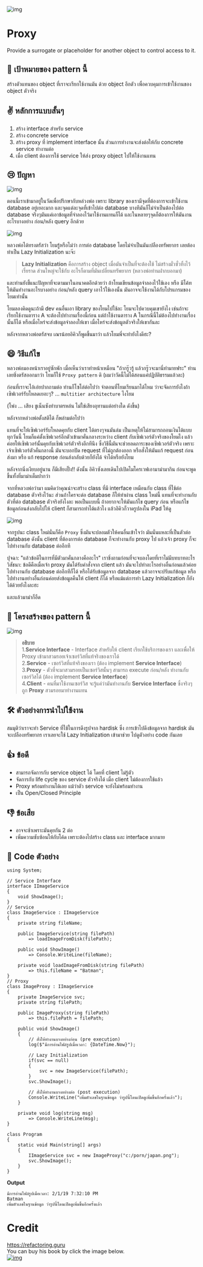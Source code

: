 ![img](assets/proxy/proxy-mini.png)
# Proxy
Provide a surrogate or placeholder for another object to control access to it.

## 🎯 เป้าหมายของ pattern นี้
สร้างตัวแทนของ object ที่เราจะเรียกใช้งานมัน ด้วย object อีกตัว เพื่อควบคุมการเข้าใช้งานของ object ตัวจริง

## ✌ หลักการแบบสั้นๆ
1. สร้าง interface สำหรับ service
1. สร้าง concrete service
1. สร้าง proxy ที่ implement interface นั้น ส่วนการทำงานจะส่งต่อให้กับ concrete service ทำงานต่อ
1. เมื่อ client ต้องการใช้ service ให้ส่ง proxy object ไปให้ใช้งานแทน

## 😢 ปัญหา
![img](assets/proxy/proxy.png)

ตอนนี้เราเข้ามาอยู่ในวัดเพื่อปรึกษากับหล่วงพ่อ เพราะ library ของเรามีจุดที่ต้องการจะเข้าใช้งาน database อยู่เยอะมาก และจุดแต่ละจุดที่เข้าไปต่อ database บางทีมันก็ไม่จำเป็นต้องไปต่อ database จริงๆมันแค่เอาข้อมูลที่จำลองไว้มาใช้งานแทนก็ได้ และในหลายๆจุดก็ต้องการให้มันงานอะไรบางอย่าง ก่อน/หลัง query อีกด้วย

![img](assets/proxy/problem.png)

หลวงพ่อได้ทรงตรัสว่า โยมรู้หรือไม่ว่า การต่อ database โดยไม่จำเป็นมันเปลืองทรัพยากร เลยต้องทำเป็น Lazy Initialization นะจ๊ะ
> **Lazy Initialization** คือการสร้าง object เมื่อมันจำเป็นที่จะต้องใช้ ไม่สร้างมั่วซั่วทิ้งไว้เรี่ยราด ส่วนใหญ่จะใช้กับ อะไรก็ตามที่มันเปลี่ยนทรัพยากร (หลวงพ่อท่านฝากบอกมา)

และท่านยังชี้แนะปัญหาที่จะตามมาในอนาคตอีกด้วยว่า ถ้าโยมเขียนข้อมูลจำลองไว้ใช้เอง หรือ มีโค้ทให้มันทำงานอะไรบางอย่าง ก่อน/หลัง query เอาไว้ใช้เองนั้น มันอาจจะใช้งานได้กับโปรแกรมของโยมเท่านั้น 

โยมลองคิดดูนะถ้ามี dev คนอื่นเอา library ของโยมไปใช้ละ โยมจะไปควบคุมเขายังไง เช่นถ้าจะเรียกใช้งานตาราง A จะต้องไปทำงานเรื่องนี้ก่อน แต่ถ้าใช้งานตาราง A ในกรณีนี้ไม่ต้องไปทำงานเรื่องนั้นก็ได้ หรือเมื่อไหร่จะส่งข้อมูลจำลองให้เขา เมื่อไหร่จะส่งข้อมูลตัวจริงให้เขากันละ

หลังจากหลวงพ่อตรัสจบ เณรน้อยอิคิวก็พูดขึ้นมาว่า แล้วโยมพี่จะทำยังไงดีฮะ?

## 😄 วิธีแก้ไข
หลวงพ่อมองหน้าเราอยู่ซักพัก เมื่อเห็นว่าเราทำหน้าเหมือน "ถ้ากรู๊วรู้ แล้วกรู๊วจะมานี่ทำมายฟระ" ท่านเลยชิ่งตรัสออกมาว่า โยมก็ใช้ `Proxy pattern` ดิ (ผมว่าวัดนี้ไม่ได้สอนแค่ปฏิบัติธรรมแล้วละ)

ก่อนที่เราจะไอ้เอ่ยปากถามต่อ ท่านก็โซโล่ต่อไปว่า จำตอนที่โยมเรียนมาได้ไหม ว่าจะจัดการยังไงถ้าเซิฟเวอร์รับโหลดเยอะๆ? ... `multitier architecture` ไงโยม

(โพ่ง ... เสียง ชูเน็นซังทำบาตรหล่น ไม่ใช่เสียงอุทานแต่อย่างใด ดังขึ้น)

หลังจากหล่วงพ่อตั้งสติได้ ก็พล่ามต่อไปว่า

แทนที่จะให้เซิฟเวอร์รับโหลดคุยกับ client ได้ตรงๆจนมันล่ม เป็นเหตุให้ไม่สามารถถอนเงินได้แบบทุกวันนี้ โยมก็แค่ตั้งเซิฟเวอร์อีกตัวเข้ามาคั่นกลางระหว่าง client กับเซิฟเวอร์ตัวจริงของโยมไง แล้วค่อยให้เซิฟเวอร์นั้นคุยกับเซิฟเวอร์ตัวจริงอีกทีนึง ซึ่งวิธีนี้มันจะช่วยลดภาระของเซิฟเวอร์ตัวจริง เพราะเจ้าเซิฟเวอร์ตัวคั่นกลางนี้ มันจะบอกปัด request ที่ไม่ถูกต้องออก หรือสั่งให้มันแก้ request ก่อนส่งมา หรือ แก้ response ก่อนส่งกลับด้วยก็ยังได้ จำได้หรือยังโยม

หลังจากนิ่งเงียบอยู่นาน ก็มีเสียงปิ๊ง!! ดังนั้น อิคิวซังเลยเดินไปเปิดไมโครเวฟเอามาม่ามากิน ก่อนจะพูดขึ้นทั้งที่มาม่าเต็มปากว่า

จากที่หลวงพ่อว่ามา ผมคิดว่าคุณน่าจะสร้าง class ที่มี interface เหมือนกับ class ที่ใช้ต่อ database ตัวจริงไว้นะ ส่วนถ้าใครจะต่อ database ก็ให้ทำผ่าน class ใหม่นี้ แทนที่จะทำงานกับตัวที่ต่อ database ตัวจริงยังไงละ พอเป็นแบบนี้ ถ้าอยากจะให้มันแก้ไข query ก่อน หรือแก้ไขข้อมูลก่อนส่งกลับไปให้ client ก็สามารถทำได้แล้วไง แล้วอิคิวก็วาดรูปลงใน iPad ให้ดู

![img](assets/proxy/solution.png)

จากรูปนะ class ใหม่นั่นก็คือ `Proxy` ซึ่งมันจะปลอมตัวให้คนอื่นเข้าใจว่า มันนั่นแหละที่เป็นตัวต่อ database ดังนั้น client ที่ต้องการต่อ database ก็จะทำงานกับ proxy ไป แล้วเจ้า proxy ก็จะไปทำงานกับ database ต่ออีกที

ปุจฉา: "แล้วข้อดีในการที่มีตัวมาคั่นกลางคืออะไร" เราชิ่งถามก่อนที่จะจบลงโดยที่เราไม่มีบทบาทอะไร
วิสัชนา: ข้อดีคือเมื่อเจ้า proxy มันได้รับคำสั่งจาก client แล้ว มันจะไปทำอะไรอย่างอื่นก่อนแล้วค่อยไปทำงานกับ database ต่ออีกทีก็ได้ หรือได้รับข้อมูลจาก database แล้วอาจจะปรับแก้ข้อมูล หรือไปทำงานอย่างอื่นก่อนค่อยส่งข้อมูลคืนให้ client ก็ได้ หรือแม้แต่การทำ Lazy Initialization ก็ยังได้ด้วยยังไงละฮะ

และแล้วมาม่าก็อืด

## 📌 โครงสร้างของ pattern นี้
![img](assets/proxy/structure-indexed.png)

> **อธิบาย**  
1.**Service Interface** - Interface สำหรับให้ client เรียกใช้บริการของเรา และเพื่อให้ Proxy เข้ามาสวมรอยเจ้าเซอร์วิสที่แท้จริงของเราได้  
2.**Service** - เซอร์วิสที่แท้จริงของเรา (ต้อง implement **Service Interface**)  
3.**Proxy** - ตัวที่จะมาสวมรอยเป็นเซอร์วิสนั้นๆ สามารถ execute ก่อน/หลัง ทำงานกับเซอร์วิสได้ (ต้อง implement **Service Interface**)  
4.**Client** - คนที่มาใช้งานเซอร์วิส จะรู้แค่ว่ามันทำงานกับ **Service Interface** ซึ่งจริงๆถูก **Proxy** สวมรอยมาทำงานแทน

## 🛠 ตัวอย่างการนำไปใช้งาน
สมมุติว่าเราจะทำ Service ที่ใช้ในการดึงรูปจาก hardisk ซึ่ง การเข้าไปดึงข้อมูลจาก hardisk มันจะเปลืองทรัพยากร เราเลยจะใช้ Lazy Initialization เข้ามาช่วย ไปดูตัวอย่าง code กันเลย

## 👍 ข้อดี
* สามารถจัดการกับ service object ได้ โดยที่ client ไม่รู้ตัว
* จัดการกับ life cycle ของ service ตัวจริงได้ เมื่อ client ไม่ต้องการใช้แล้ว
* Proxy พร้อมทำงานได้เลย แม้ว่าตัว service จะยังไม่พร้อมทำงาน
* เป็น Open/Closed Principle

## 👎 ข้อเสีย
* อาจจะช้าเพราะมันคุยกัน 2 ต่อ
* เพิ่มความซับซ้อนให้กับโค้ด เพราะต้องไปสร้าง class และ interface มากมาย

## ‍‍📝 Code ตัวอย่าง
```
using System;

// Service Interface
interface IImageService
{
    void ShowImage();
}
// Service
class ImageService : IImageService
{
    private string fileName;

    public ImageService(string filePath)
        => loadImageFromDisk(filePath);

    public void ShowImage()
        => Console.WriteLine(fileName);

    private void loadImageFromDisk(string filePath)
        => this.fileName = "Batman";
}
// Proxy
class ImageProxy : IImageService
{
    private ImageService svc;
    private string filePath;

    public ImageProxy(string filePath)
        => this.filePath = filePath;

    public void ShowImage()
    {
        // สั่งให้ทำงานบางอย่างก่อน (pre execution)
        log($"มีการอ่านไฟล์รูปเมื่อเวลา: {DateTime.Now}");

        // Lazy Initialization
        if(svc == null) 
        {
            svc = new ImageService(filePath);
        }
        svc.ShowImage();

        // สั่งให้ทำงานบางอย่างต่อ (post execution)
        Console.WriteLine("เพิ่มตัวเลขในฐานข้อมูล ว่ารูปนี้โดนเปิดดูเพิ่มขึ้นอีกครั้งแล้ว");
    }

    private void log(string msg)
        => Console.WriteLine(msg);
}

class Program
{
    static void Main(string[] args)
    {
        IImageService svc = new ImageProxy("c:/porn/japan.png");
        svc.ShowImage();
    }
}
```

**Output**
```
มีการอ่านไฟล์รูปเมื่อเวลา: 2/1/19 7:32:10 PM
Batman
เพิ่มตัวเลขในฐานข้อมูล ว่ารูปนี้โดนเปิดดูเพิ่มขึ้นอีกครั้งแล้ว
```

# Credit
https://refactoring.guru  
You can buy his book by click the image below.  
[![img](https://refactoring.guru/images/patterns/book/web-cover-en.png)](https://refactoring.guru/design-patterns/book#buy-now)  